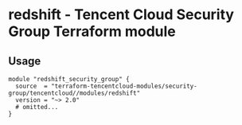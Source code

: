 # redshift - Tencent Cloud Security Group Terraform module
## Usage
```hcl
module "redshift_security_group" {
  source  = "terraform-tencentcloud-modules/security-group/tencentcloud//modules/redshift"
  version = "~> 2.0"
  # omitted...
}
```
<!-- BEGINNING OF PRE-COMMIT-TERRAFORM DOCS HOOK -->
<!-- END OF PRE-COMMIT-TERRAFORM DOCS HOOK -->
